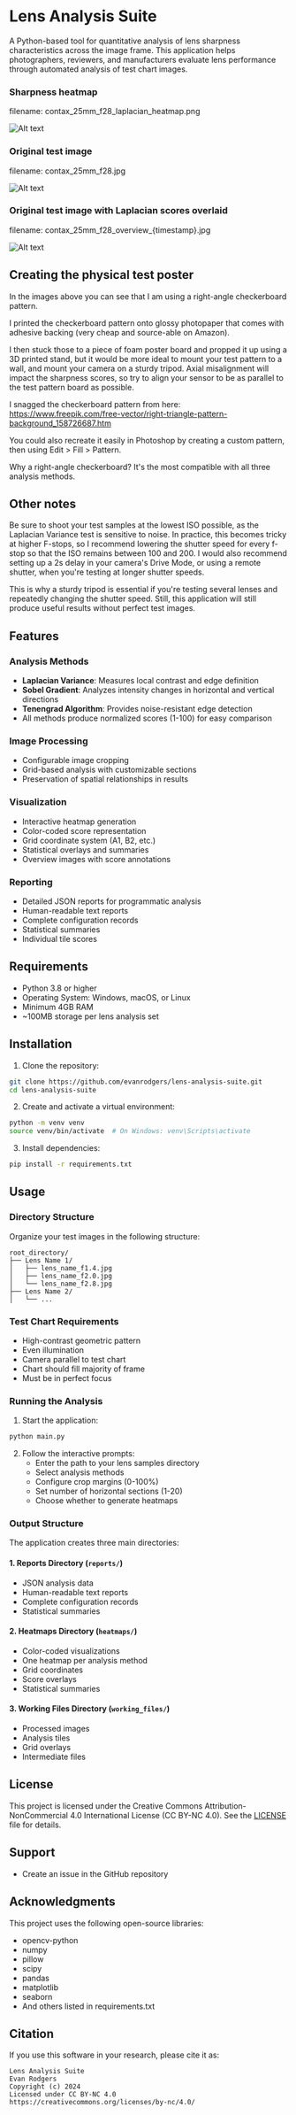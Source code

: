 # Lens Analysis Suite

A Python-based tool for quantitative analysis of lens sharpness characteristics across the image frame. This application helps photographers, reviewers, and manufacturers evaluate lens performance through automated analysis of test chart images.

### Sharpness heatmap

filename: contax_25mm_f28_laplacian_heatmap.png

![Alt text](/docs/contax_25mm_f28_laplacian_heatmap.png)

### Original test image

filename: contax_25mm_f28.jpg

![Alt text](/docs/contax_25mm_f28_cropped.jpg)

### Original test image with Laplacian scores overlaid

filename: contax_25mm_f28_overview_{timestamp}.jpg

![Alt text](/docs/contax_25mm_f28_overview_20241204151729.jpg)

## Creating the physical test poster

In the images above you can see that I am using a right-angle checkerboard pattern.

I printed the checkerboard pattern onto glossy photopaper that comes with adhesive backing (very cheap and source-able on Amazon).

I then stuck those to a piece of foam poster board and propped it up using a 3D printed stand, but it would be more ideal to mount your test pattern to a wall, and mount your camera on a sturdy tripod. Axial misalignment will impact the sharpness scores, so try to align your sensor to be as parallel to the test pattern board as possible.

I snagged the checkerboard pattern from here: https://www.freepik.com/free-vector/right-triangle-pattern-background_158726687.htm

You could also recreate it easily in Photoshop by creating a custom pattern, then using Edit > Fill > Pattern.

Why a right-angle checkerboard? It's the most compatible with all three analysis methods.

## Other notes

Be sure to shoot your test samples at the lowest ISO possible, as the Laplacian Variance test is sensitive to noise. In practice, this becomes tricky at higher F-stops, so I recommend lowering the shutter speed for every f-stop so that the ISO remains between 100 and 200. I would also recommend setting up a 2s delay in your camera's Drive Mode, or using a remote shutter, when you're testing at longer shutter speeds.

This is why a sturdy tripod is essential if you're testing several lenses and repeatedly changing the shutter speed. Still, this application will still produce useful results without perfect test images.

## Features

### Analysis Methods
- **Laplacian Variance**: Measures local contrast and edge definition
- **Sobel Gradient**: Analyzes intensity changes in horizontal and vertical directions
- **Tenengrad Algorithm**: Provides noise-resistant edge detection
- All methods produce normalized scores (1-100) for easy comparison

### Image Processing
- Configurable image cropping
- Grid-based analysis with customizable sections
- Preservation of spatial relationships in results

### Visualization
- Interactive heatmap generation
- Color-coded score representation
- Grid coordinate system (A1, B2, etc.)
- Statistical overlays and summaries
- Overview images with score annotations

### Reporting
- Detailed JSON reports for programmatic analysis
- Human-readable text reports
- Complete configuration records
- Statistical summaries
- Individual tile scores

## Requirements

- Python 3.8 or higher
- Operating System: Windows, macOS, or Linux
- Minimum 4GB RAM
- ~100MB storage per lens analysis set

## Installation

1. Clone the repository:
```bash
git clone https://github.com/evanrodgers/lens-analysis-suite.git
cd lens-analysis-suite
```

2. Create and activate a virtual environment:
```bash
python -m venv venv
source venv/bin/activate  # On Windows: venv\Scripts\activate
```

3. Install dependencies:
```bash
pip install -r requirements.txt
```

## Usage

### Directory Structure
Organize your test images in the following structure:
```
root_directory/
├── Lens Name 1/
│   ├── lens_name_f1.4.jpg
│   ├── lens_name_f2.0.jpg
│   └── lens_name_f2.8.jpg
├── Lens Name 2/
│   └── ...
```

### Test Chart Requirements
- High-contrast geometric pattern
- Even illumination
- Camera parallel to test chart
- Chart should fill majority of frame
- Must be in perfect focus

### Running the Analysis

1. Start the application:
```bash
python main.py
```

2. Follow the interactive prompts:
   - Enter the path to your lens samples directory
   - Select analysis methods
   - Configure crop margins (0-100%)
   - Set number of horizontal sections (1-20)
   - Choose whether to generate heatmaps

### Output Structure

The application creates three main directories:

#### 1. Reports Directory (`reports/`)
- JSON analysis data
- Human-readable text reports
- Complete configuration records
- Statistical summaries

#### 2. Heatmaps Directory (`heatmaps/`)
- Color-coded visualizations
- One heatmap per analysis method
- Grid coordinates
- Score overlays
- Statistical summaries

#### 3. Working Files Directory (`working_files/`)
- Processed images
- Analysis tiles
- Grid overlays
- Intermediate files

## License

This project is licensed under the Creative Commons Attribution-NonCommercial 4.0 International License (CC BY-NC 4.0). See the [LICENSE](LICENSE) file for details.

## Support

- Create an issue in the GitHub repository

## Acknowledgments

This project uses the following open-source libraries:
- opencv-python
- numpy
- pillow
- scipy
- pandas
- matplotlib
- seaborn
- And others listed in requirements.txt

## Citation

If you use this software in your research, please cite it as:
```
Lens Analysis Suite
Evan Rodgers
Copyright (c) 2024
Licensed under CC BY-NC 4.0
https://creativecommons.org/licenses/by-nc/4.0/
```
